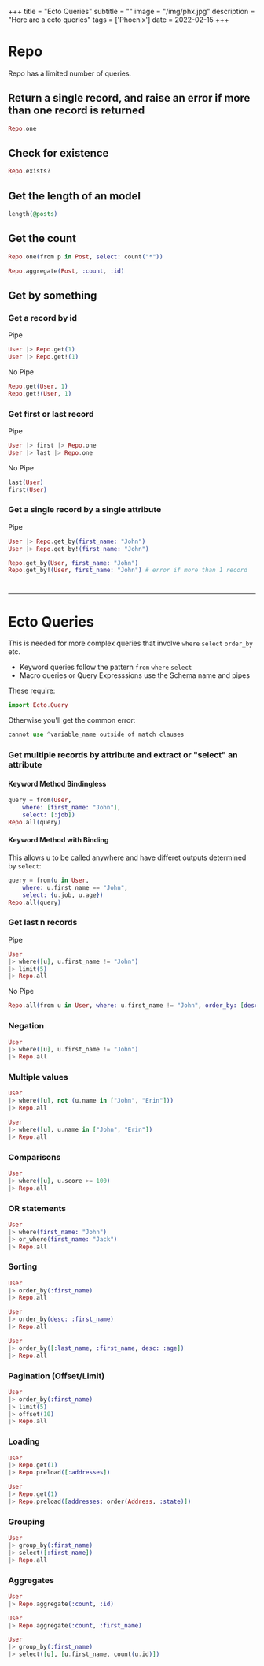 +++
title = "Ecto Queries"
subtitle = ""
image = "/img/phx.jpg"
description = "Here are a ecto queries"
tags = ['Phoenix']
date = 2022-02-15
+++

# Repo

Repo has a limited number of queries. 

## Return a single record, and raise an error if more than one record is returned

``` elixir
Repo.one
```

## Check for existence

``` elixir
Repo.exists?
```




## Get the length of an model

``` elixir
length(@posts)
```

## Get the count 

``` elixir
Repo.one(from p in Post, select: count("*"))

Repo.aggregate(Post, :count, :id)
```



## Get by something

### Get a record by id


Pipe

``` elixir
User |> Repo.get(1) 
User |> Repo.get!(1)
```

No Pipe

``` elixir
Repo.get(User, 1)
Repo.get!(User, 1)
```


### Get first or last record

Pipe 

``` elixir
User |> first |> Repo.one
User |> last |> Repo.one
```

No Pipe 

``` elixir
last(User)
first(User)
```


### Get a single record by a single attribute


Pipe 

``` elixir
User |> Repo.get_by(first_name: "John")
User |> Repo.get_by!(first_name: "John")
```

``` elixir
Repo.get_by(User, first_name: "John")
Repo.get_by!(User, first_name: "John") # error if more than 1 record
```


# 

---

# Ecto Queries

This is needed for more complex queries that involve `where` `select` `order_by` etc. 
- Keyword queries follow the pattern `from` `where` `select`
- Macro queries or Query Expresssions use the Schema name and pipes

These require: 

``` elixir
import Ecto.Query
```

Otherwise you'll get the common error:

``` elixir
cannot use ^variable_name outside of match clauses
```

### Get multiple records by attribute and extract or "select" an attribute

#### Keyword Method Bindingless

``` elixir
query = from(User, 
    where: [first_name: "John"], 
    select: [:job])
Repo.all(query)
```

#### Keyword Method with Binding

This allows u to be called anywhere and have differet outputs determined by `select`:

``` elixir
query = from(u in User, 
    where: u.first_name == "John", 
    select: {u.job, u.age})
Repo.all(query)
```

<!--     User
    |> where(first_name: "John")
    |> select(:job)
    |> Repo.all -->


<!-- 
iex> Movie \
...>  |> where([m], m.id < 2) \
...>  |> select([m], {m.title}) \
...>  |> Repo.all -->


<!-- # The functional method using an expression
User
|> where([u], u.first_name == "John")
|> Repo.all

# The declarative method
query = from u in User,
        where: u.first_name == "John"
query |> Repo.all -->

### Get last n records

<!-- User
|> where([u], not (u.first_name == "John"))
|> Repo.all -->

Pipe 

``` elixir
User
|> where([u], u.first_name != "John")
|> limit(5)
|> Repo.all
```

No Pipe

``` elixir
Repo.all(from u in User, where: u.first_name != "John", order_by: [desc: :inserted_at], limit: 5)
```



### Negation


<!-- User
|> where([u], not (u.first_name == "John"))
|> Repo.all -->

``` elixir
User
|> where([u], u.first_name != "John")
|> Repo.all
```


### Multiple values

<!-- Equivalent to WHERE first_name IN ('John', 'Erin')

User.where(first_name: ["John", "Erin"])
User.where.not(first_name: ["John", "Erin"]) -->

``` elixir
User 
|> where([u], not (u.name in ["John", "Erin"]))
|> Repo.all

User 
|> where([u], u.name in ["John", "Erin"])
|> Repo.all
```


<!-- User 
|> where([u], not (u.name in ["John", "Erin"]))
|> Repo.all -->

### Comparisons

<!-- ActiveRecord has two schools of thought here:

    Parameterized strings
    Arel

# You either did this
User.where('score >= ?', 100)
# Or this
uarel = User.arel_table
User.where(uarel[:score].gteq(100))

but it's a lot more pleasant looking on the other side. -->

``` elixir
User
|> where([u], u.score >= 100)
|> Repo.all
```

### OR statements

``` elixir
User
|> where(first_name: "John")
|> or_where(first_name: "Jack")
|> Repo.all
```

### Sorting

``` elixir
User
|> order_by(:first_name)
|> Repo.all

User
|> order_by(desc: :first_name)
|> Repo.all

User
|> order_by([:last_name, :first_name, desc: :age])
|> Repo.all
```


### Pagination (Offset/Limit)

``` elixir
User
|> order_by(:first_name)
|> limit(5)
|> offset(10)
|> Repo.all
```

### Loading 

``` elixir
User 
|> Repo.get(1)
|> Repo.preload([:addresses])

User
|> Repo.get(1)
|> Repo.preload([addresses: order(Address, :state)])
```


### Grouping

``` elixir
User
|> group_by(:first_name)
|> select([:first_name])
|> Repo.all
```


### Aggregates

``` elixir
User
|> Repo.aggregate(:count, :id)

User
|> Repo.aggregate(:count, :first_name)

User
|> group_by(:first_name)
|> select([u], [u.first_name, count(u.id)])
```